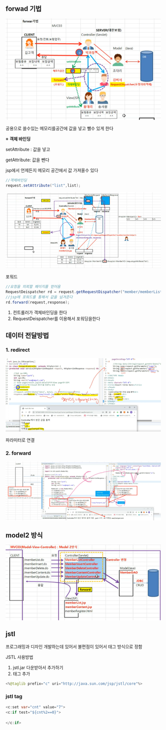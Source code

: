 ## forwad 기법

![image-20220808164543563](image/mvc03/image-20220808164543563.png)

공용으로 쓸수있는 메모리를공간에 값을 넣고 뺄수 있게 한다

※ **객체 바인딩** 

setAttribute : 값을 넣고 

getAttribute: 값을 뺀다

jsp에서 언제든지 메모리 공간에서 값 가져올수 있다

~~~java
//객체바인딩
request.setAttribute("list",list);
~~~

![image-20220808182316615](image/mvc03/image-20220808182316615.png)

포워드

~~~java
//요청을 의뢰할 페이지를 얻어옴
RequestDeispatcher rd = request.getRequestDispatcher("member/memberList.jsp");
//jsp에 포워드를 통해서 값을 넘겨준다
rd.forward(request,response);
~~~



1. 컨트롤러가 객체바인딩을 한다
2. RequestDeispatcher를 이용해서 포워딩을한다



##  데이터 전달방법

### 1. redirect

![image-20220808190956035](image/mvc03/image-20220808190956035.png)

파라미터로 연결



### 2. forward

![image-20220808191827564](image/mvc03/image-20220808191827564.png)



## model2 방식

![image-20220808192335717](image/mvc03/image-20220808192335717.png)



## jstl

프로그래밍과 디자인 개발하는데 있어서 불편점이 있어서 태그 방식으로 정함

JSTL 사용방법

1. jstl.jar 다운받아서 추가하기
2. 태그 추가

~~~java
<%@taglib prefix="c" uri="http://java.sun.com/jsp/jstl/core"%>
~~~



### jstl tag

~~~java
<c:set var="cnt" value="7">
<c:if test="${cnt%2==0}">
    
</c:if>
~~~

